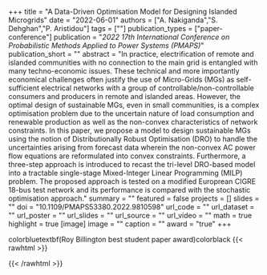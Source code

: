 +++
title = "A Data-Driven Optimisation Model for Designing Islanded Microgrids"
date = "2022-06-01"
authors = ["A. Nakiganda","S. Dehghan","P. Aristidou"]
tags = [""]
publication_types = ["paper-conference"]
publication = "_2022 17th International Conference on Probabilistic Methods Applied to Power Systems (PMAPS)_"
publication_short = ""
abstract = "In practice, electrification of remote and islanded communities with no connection to the main grid is entangled with many techno-economic issues. These technical and more importantly economical challenges often justify the use of Micro-Grids (MGs) as self-sufficient electrical networks with a group of controllable/non-controllable consumers and producers in remote and islanded areas. However, the optimal design of sustainable MGs, even in small communities, is a complex optimisation problem due to the uncertain nature of load consumption and renewable production as well as the non-convex characteristics of network constraints. In this paper, we propose a model to design sustainable MGs using the notion of Distributionally Robust Optimisation (DRO) to handle the uncertainties arising from forecast data wherein the non-convex AC power flow equations are reformulated into convex constraints. Furthermore, a three-step approach is introduced to recast the tri-level DRO-based model into a tractable single-stage Mixed-Integer Linear Programming (MILP) problem. The proposed approach is tested on a modified Europrean CIGRE 18-bus test network and its performance is compared with the stochastic optimisation approach."
summary = ""
featured = false
projects = []
slides = ""
doi = "10.1109/PMAPS53380.2022.9810598"
url_code = ""
url_dataset = ""
url_poster = ""
url_slides = ""
url_source = ""
url_video = ""
math = true
highlight = true
[image]
image = ""
caption = ""
award = "true"
+++

colorbluetextbf(Roy Billington best student paper award)colorblack
{{< rawhtml >}}
<div data-badge-details="right" data-badge-type="medium-donut" data-doi="10.1109/PMAPS53380.2022.9810598" data-hide-no-mentions="true" class="altmetric-embed"></div>
{{< /rawhtml >}}
